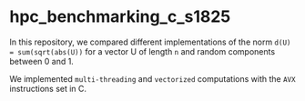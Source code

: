 # hpc_benchmarking_c_s1825

In this repository, we compared different implementations of the norm  `d(U) = sum(sqrt(abs(U))` for a vector U of length `n` and random components between 0 and 1.

We implemented `multi-threading` and `vectorized` computations with the `AVX` instructions set in C.
